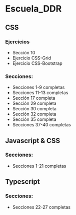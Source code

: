 # Escuela_DDR
## CSS
### Ejercicios 
  - Sección 10
  - Ejercicio CSS-Grid
  - Ejercicio CSS-Bootstrap
### Secciones:
  - Secciones 1-9 completas
  - Secciones 11-13 completas
  - Sección 17 completa
  - Sección 29 completa
  - Sección 30 completa
  - Sección 32 completa
  - Sección 35 completa
  - Secciones 37-40 completas

## Javascript & CSS
### Secciones:
- Secciones 1-21 completas

## Typescript
### Secciones:
- Secciones 22-27 completas
